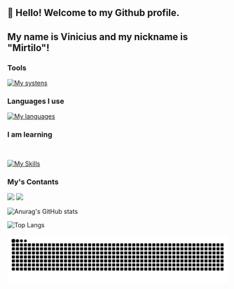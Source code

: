 ## 👋 Hello! Welcome to my Github profile.

## My name is Vinicius and my nickname is "Mirtilo"!

### Tools 

<div>

  [![My systens](https://skillicons.dev/icons?i=windows,apple,vscode,unity)](https://skillicons.dev)
</div>

### Languages I use

[![My languages](https://skillicons.dev/icons?i=mysql,python,git&theme=light)](https://skillicons.dev)

### I am learning

<div style="display: inline_block"></br>

[![My Skills](https://skillicons.dev/icons?i=css,react,js&theme=light)](https://skillicons.dev)

</div>

### My's Contants

<div>
<a href="https://www.linkedin.com/in/vinicius-lima-dos-santos-428333190/" target="_blank"><img src="https://img.shields.io/badge/-LinkedIn-%230077B5?style=for-the-badge&logo=linkedin&logoColor=white" target="_blank"></a>
<a href = "mailto:vinicius.contato899@hotmail.com"><img src="https://img.shields.io/badge/Gmail-D14836?style=for-the-badge&logo=gmail&logoColor=white" target="_blank"></a>
</div>


![Anurag's GitHub stats](https://github-readme-stats.vercel.app/api?username=ViniciusMirtilo&theme=radical&show_icons=true)

![Top Langs](https://github-readme-stats.vercel.app/api/top-langs/?username=ViniciusMirtilo&layout=compact&theme=radical)

![Snake animation](https://github.com/ViniciusMirtilo/ViniciusMirtilo/blob/output/github-contribution-grid-snake.svg)
